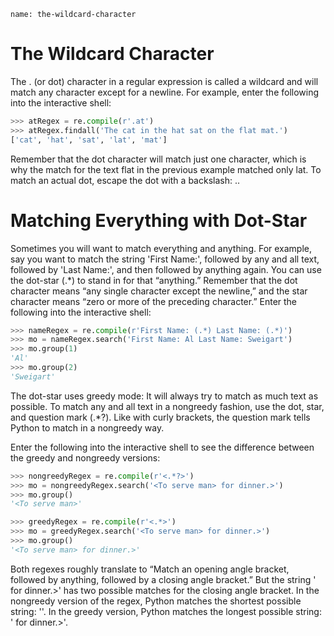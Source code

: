 ```ngMeta
name: the-wildcard-character
```
# The Wildcard Character
The . (or dot) character in a regular expression is called a wildcard and will match any character except for a newline. For example, enter the following into the interactive shell:

```python
>>> atRegex = re.compile(r'.at')
>>> atRegex.findall('The cat in the hat sat on the flat mat.')
['cat', 'hat', 'sat', 'lat', 'mat']
```
Remember that the dot character will match just one character, which is why the match for the text flat in the previous example matched only lat. To match an actual dot, escape the dot with a backslash: \..

# Matching Everything with Dot-Star
Sometimes you will want to match everything and anything. For example, say you want to match the string 'First Name:', followed by any and all text, followed by 'Last Name:', and then followed by anything again. You can use the dot-star (.*) to stand in for that “anything.” Remember that the dot character means “any single character except the newline,” and the star character means “zero or more of the preceding character.”
Enter the following into the interactive shell:
```python
>>> nameRegex = re.compile(r'First Name: (.*) Last Name: (.*)')
>>> mo = nameRegex.search('First Name: Al Last Name: Sweigart')
>>> mo.group(1)
'Al'
>>> mo.group(2)
'Sweigart'
```
The dot-star uses greedy mode: It will always try to match as much text as possible. To match any and all text in a nongreedy fashion, use the dot, star, and question mark (.*?). Like with curly brackets, the question mark tells Python to match in a nongreedy way.

Enter the following into the interactive shell to see the difference between the greedy and nongreedy versions:

```python
>>> nongreedyRegex = re.compile(r'<.*?>')
>>> mo = nongreedyRegex.search('<To serve man> for dinner.>')
>>> mo.group()
'<To serve man>'

>>> greedyRegex = re.compile(r'<.*>')
>>> mo = greedyRegex.search('<To serve man> for dinner.>')
>>> mo.group()
'<To serve man> for dinner.>'
```
Both regexes roughly translate to “Match an opening angle bracket, followed by anything, followed by a closing angle bracket.” But the string '<To serve man> for dinner.>' has two possible matches for the closing angle bracket. In the nongreedy version of the regex, Python matches the shortest possible string: '<To serve man>'. In the greedy version, Python matches the longest possible string: '<To serve man> for dinner.>'.

